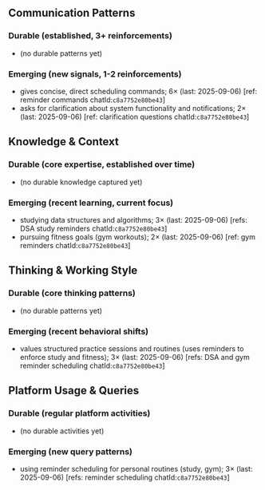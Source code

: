 ## Communication Patterns
### Durable (established, 3+ reinforcements)
- (no durable patterns yet)

### Emerging (new signals, 1-2 reinforcements)
- gives concise, direct scheduling commands; 6× (last: 2025-09-06) [ref: reminder commands chatId:`c8a7752e80be43`]
- asks for clarification about system functionality and notifications; 2× (last: 2025-09-06) [ref: clarification questions chatId:`c8a7752e80be43`]

## Knowledge & Context
### Durable (core expertise, established over time)
- (no durable knowledge captured yet)

### Emerging (recent learning, current focus)
- studying data structures and algorithms; 3× (last: 2025-09-06) [refs: DSA study reminders chatId:`c8a7752e80be43`]
- pursuing fitness goals (gym workouts); 2× (last: 2025-09-06) [ref: gym reminders chatId:`c8a7752e80be43`]

## Thinking & Working Style
### Durable (core thinking patterns)
- (no durable patterns yet)

### Emerging (recent behavioral shifts)
- values structured practice sessions and routines (uses reminders to enforce study and fitness); 3× (last: 2025-09-06) [refs: DSA and gym reminder scheduling chatId:`c8a7752e80be43`]

## Platform Usage & Queries
### Durable (regular platform activities)
- (no durable activities yet)

### Emerging (new query patterns)
- using reminder scheduling for personal routines (study, gym); 3× (last: 2025-09-06) [refs: reminder scheduling chatId:`c8a7752e80be43`]